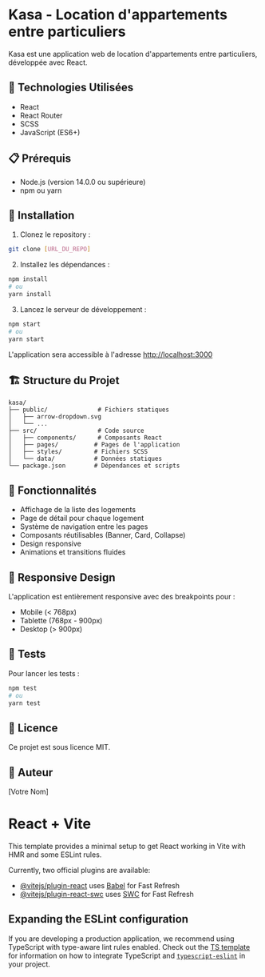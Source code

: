 # Kasa - Location d'appartements entre particuliers

Kasa est une application web de location d'appartements entre particuliers, développée avec React.

## 🚀 Technologies Utilisées

- React
- React Router
- SCSS
- JavaScript (ES6+)

## 📋 Prérequis

- Node.js (version 14.0.0 ou supérieure)
- npm ou yarn

## 🔧 Installation

1. Clonez le repository :
```bash
git clone [URL_DU_REPO]
```

2. Installez les dépendances :
```bash
npm install
# ou
yarn install
```

3. Lancez le serveur de développement :
```bash
npm start
# ou
yarn start
```

L'application sera accessible à l'adresse [http://localhost:3000](http://localhost:3000)

## 🏗️ Structure du Projet

```
kasa/
├── public/              # Fichiers statiques
│   ├── arrow-dropdown.svg
│   └── ...
├── src/                 # Code source
│   ├── components/      # Composants React
│   ├── pages/          # Pages de l'application
│   ├── styles/         # Fichiers SCSS
│   └── data/           # Données statiques
└── package.json        # Dépendances et scripts
```

## 🎨 Fonctionnalités

- Affichage de la liste des logements
- Page de détail pour chaque logement
- Système de navigation entre les pages
- Composants réutilisables (Banner, Card, Collapse)
- Design responsive
- Animations et transitions fluides

## 📱 Responsive Design

L'application est entièrement responsive avec des breakpoints pour :
- Mobile (< 768px)
- Tablette (768px - 900px)
- Desktop (> 900px)

## 🧪 Tests

Pour lancer les tests :
```bash
npm test
# ou
yarn test
```

## 📄 Licence

Ce projet est sous licence MIT.

## 👥 Auteur

[Votre Nom]

# React + Vite

This template provides a minimal setup to get React working in Vite with HMR and some ESLint rules.

Currently, two official plugins are available:

- [@vitejs/plugin-react](https://github.com/vitejs/vite-plugin-react/blob/main/packages/plugin-react) uses [Babel](https://babeljs.io/) for Fast Refresh
- [@vitejs/plugin-react-swc](https://github.com/vitejs/vite-plugin-react/blob/main/packages/plugin-react-swc) uses [SWC](https://swc.rs/) for Fast Refresh

## Expanding the ESLint configuration

If you are developing a production application, we recommend using TypeScript with type-aware lint rules enabled. Check out the [TS template](https://github.com/vitejs/vite/tree/main/packages/create-vite/template-react-ts) for information on how to integrate TypeScript and [`typescript-eslint`](https://typescript-eslint.io) in your project.
